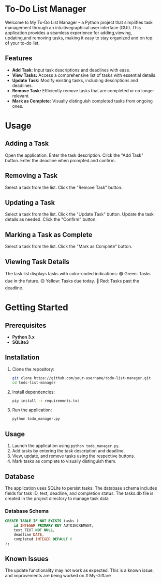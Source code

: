# To-Do List Manager

Welcome to My To-Do List Manager – a Python project that simplifies task management through an intuitivegraphical user interface (GUI). This application provides a seamless experience for adding,viewing, updating,and removing tasks, making it easy to stay organized and on top of your to-do list.

## Features

- **Add Task:** Input task descriptions and deadlines with ease.
- **View Tasks:** Access a comprehensive list of tasks with essential details.
- **Update Task:** Modify existing tasks, including descriptions and deadlines.
- **Remove Task:** Efficiently remove tasks that are completed or no longer relevant.
- **Mark as Complete:** Visually distinguish completed tasks from ongoing ones.

# Usage

## Adding a Task

Open the application.
Enter the task description.
Click the "Add Task" button.
Enter the deadline when prompted and confirm.

## Removing a Task

Select a task from the list.
Click the "Remove Task" button.

## Updating a Task

Select a task from the list.
Click the "Update Task" button.
Update the task details as needed.
Click the "Confirm" button.

## Marking a Task as Complete

Select a task from the list.
Click the "Mark as Complete" button.

## Viewing Task Details

The task list displays tasks with color-coded indications:
    🟢 Green: Tasks due in the future.
    🟡 Yellow: Tasks due today.
    🚫 Red: Tasks past the deadline.

# Getting Started

## Prerequisites

- **Python 3.x**
- **SQLite3**

## Installation

1. Clone the repository:

    ```bash
    git clone https://github.com/your-username/todo-list-manager.git
    cd todo-list-manager
    ```

2. Install dependencies:

    ```bash
    pip install -r requirements.txt
    ```

3. Run the application:

    ```bash
    python todo_manager.py
    ```

## Usage

1. Launch the application using `python todo_manager.py`.
2. Add tasks by entering the task description and deadline.
3. View, update, and remove tasks using the respective buttons.
4. Mark tasks as complete to visually distinguish them.

## Database

The application uses SQLite to persist tasks. The database schema includes fields for task ID, text, deadline, and completion status.
The tasks.db file is created in the project directory to manage task data

### Database Schema

```sql
CREATE TABLE IF NOT EXISTS tasks (
    id INTEGER PRIMARY KEY AUTOINCREMENT,
    text TEXT NOT NULL,
    deadline DATE,
    completed INTEGER DEFAULT 0
);
```


## Known Issues

The update functionality may not work as expected. This is a known issue, and improvements are being worked on.# My-Giffare

